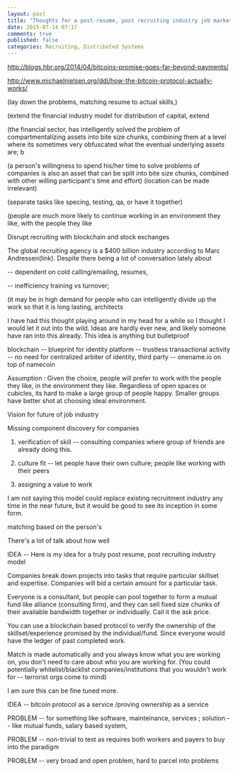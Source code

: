 ```yaml
---
layout: post
title: "Thoughts for a post-resume, post recruiting industry job market"
date: 2015-07-14 07:17
comments: true
published: false
categories: Recruiting, Distributed Systems
---
```


http://blogs.hbr.org/2014/04/bitcoins-promise-goes-far-beyond-payments/

http://www.michaelnielsen.org/ddi/how-the-bitcoin-protocol-actually-works/

(lay down the problems, matching resume to actual skills,)

(extend the financial industry model for distribution of capital, extend

(the financial sector, has intelligently solved the problem of compartmentalizing assets into bite size chunks, combining them at a level where its sometimes very obfuscated what the eventual underlying assets are; b

(a person's willingness to spend his/her time to solve problems of companies is also an asset that can be split into bite size chunks, combined with other willing participant's time and effort) (location can be made irrelevant)

(separate tasks like specing, testing, qa, or have it together)

(people are much more likely to continue working in an environment they like, with the people they like

Disrupt recruiting with blockchain and stock exchanges

The global recruiting agency is a $400 billion industry according to Marc Andressen(link). Despite there being a lot of conversation lately about 

-- dependent on cold calling/emailing, resumes, 

-- inefficiency training vs turnover; 

(it may be in  high demand for people who can intelligently divide up the work so that it is long lasting, architects

I have had this thought playing around in my head for a while so I thought I would let it out into the wild. Ideas are hardly ever new, and likely someone have ran into this already. This idea is anything but bulletproof

blockchain -- blueprint for identity platform 
-- trustless transactional activity
-- no need for centralized arbiter of identity, third party
-- onename.io on top of namecoin



Assumption : Given the choice, people will prefer to work with the people they like, in the environment they like. Regardless of open spaces or cubicles, its hard to make a large group of people happy. Smaller groups have better shot at choosing ideal environment.

Vision for future of job industry


Missing component discovery for companies

1. verification of skill -- consulting companies where group of friends are already doing this.

2. culture fit -- let people have their own culture; people like working with their peers

3. assigning a value to work

I am not saying this model could replace existing recruitment industry any time in the near future, but it would be good to see its inception in some form.

matching based on the person's 


There's a lot of talk about how well 



IDEA -- Here is my idea for a truly post resume, post recruiting industry model

Companies break down projects into tasks that require particular skillset and expertise. Companies will bid a certain amount for a particular task.

Everyone is a consultant, but people can pool together to form a mutual fund like alliance (consulting firm), and they can sell fixed size chunks of their available bandwidth together or individually. Call it the ask price.

You can use a blockchain based protocol to verify the ownership of the skillset/experience promised by the individual/fund. Since everyone would have the ledger of past completed work.

Match is made automatically and you always know what you are working on, you don't need to care about who you are working for. (You could potentially whitelist/blacklist companies/institutions that you wouldn't work for -- terrorist orgs come to mind)

I am sure this can be fine tuned more.

IDEA -- bitcoin protocol as a service /proving ownership as a service

PROBLEM -- for something like software, mainteinance, services ; solution -- like mutual funds, salary based system, 

PROBLEM -- non-trivial to test as requires both workers and payers to buy into the paradigm

PROBLEM -- very broad and open problem, hard to parcel into problems